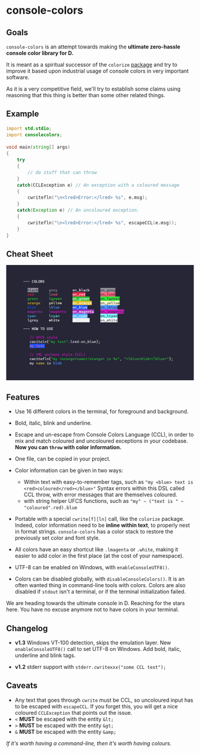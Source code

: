 # console-colors

## Goals

`console-colors` is an attempt towards making the **ultimate zero-hassle console color library for D.**

It is meant as a spiritual successor of the `colorize` [package](https://github.com/yamadapc/d-colorize) and try to improve it based upon industrial usage of console colors in very important software.

As it is a very competitive field, we'll try to establish some claims using reasoning that this thing is better than some other related things.

## Example

```d
import std.stdio;
import consolecolors;

void main(string[] args)
{
    try
    {
        // do stuff that can throw
    }
    catch(CCLException e) // An exception with a coloured message
    {
        cwritefln("\n<lred>Error:</lred> %s", e.msg);
    }
    catch(Exception e) // An uncoloured exception.
    {
        cwritefln("\n<lred>Error:</lred> %s", escapeCCL(e.msg));
    }
}
```

## Cheat Sheet

![console-colors cheat sheet](cheat-sheet.png)


## Features

- Use 16 different colors in the terminal, for foreground and background.

- Bold, italic, blink and underline.

- Escape and un-escape from Console Colors Language (CCL), in order to mix and match coloured and uncoloured exceptions in your codebase.
  **Now you can `throw` with color information.**

- One file, can be copied in your project.

- Color information can be given in two ways:
   - Within text with easy-to-remember tags, such as `"my <blue> text is <red>coloured</red></blue>"`
     Syntax errors within this DSL called CCL throw, with error messages that are themselves coloured.
   - with string helper UFCS functions, such as `"my" ~ ("text is " ~ "coloured".red).blue`

- Portable with a special `cwrite[f][ln]` call, like the `colorize` package.
  Indeed, color information need to be **inline within text**, to properly nest in format strings.
  `console-colors` has a color stack to restore the previously set color and font style.

- All colors have an easy shortcut like `.lmagenta` or `.white`, making it easier to add color in the first place (at the cost of your namespace).

- UTF-8 can be enabled on Windows, with `enableConsoleUTF8()`.

- Colors can be disabled globally, with `disableConsoleColors()`.
  It is an often wanted thing in command-line tools with colors.
  Colors are also disabled if `stdout` isn't a terminal, or if the terminal initialization failed.

We are heading towards the ultimate console in D. Reaching for the stars here.
You have no excuse anymore not to have colors in your terminal.

## Changelog

- **v1.3** Windows VT-100 detection, skips the emulation layer. New `enableConsoleUTF8()` call to set UTF-8 on Windows. Add bold, italic, underline and blink tags.

- **v1.2** stderr support with `stderr.cwritexxx("some CCL text");`

## Caveats

  - Any text that goes through `cwrite` must be CCL, so uncoloured input has to be escaped with `escapeCCL`. If you forget this, you will get a nice coloured `CCLException` that points out the issue.
  - `<` **MUST** be escaped with the entity `&lt;`
  - `>` **MUST** be escaped with the entity `&gt;`
  - `&` **MUST** be escaped with the entity `&amp;`

_If it's worth having a command-line, then it's worth having colours._
